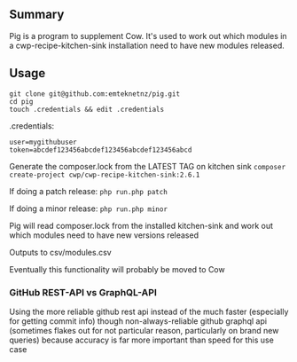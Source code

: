 ## Summary

Pig is a program to supplement Cow.  It's used to work out which modules in a cwp-recipe-kitchen-sink installation need to have new modules released.

## Usage

```
git clone git@github.com:emteknetnz/pig.git
cd pig
touch .credentials && edit .credentials
```

.credentials:
```
user=mygithubuser
token=abcdef123456abcdef123456abcdef123456abcd
```

Generate the composer.lock from the LATEST TAG on kitchen sink
`composer create-project cwp/cwp-recipe-kitchen-sink:2.6.1`

If doing a patch release:
`php run.php patch`

If doing a minor release:
`php run.php minor`

Pig will read composer.lock from the installed kitchen-sink and work out which modules need to have new versions released

Outputs to
csv/modules.csv

Eventually this functionality will probably be moved to Cow

### GitHub REST-API vs GraphQL-API

Using the more reliable github rest api instead of the much faster (especially for getting commit info) though non-always-reliable github graphql api (sometimes flakes out for not particular reason, particularly on brand new queries) because accuracy is far more important than speed for this use case
